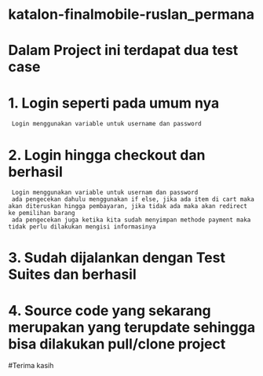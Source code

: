 # katalon-finalmobile-ruslan_permana

# Dalam Project ini terdapat dua test case
# 1. Login seperti pada umum nya
	 Login menggunakan variable untuk username dan password
# 2. Login hingga checkout dan berhasil
     Login menggunakan variable untuk usernam dan password
     ada pengecekan dahulu menggunakan if else, jika ada item di cart maka akan diteruskan hingga pembayaran, jika tidak ada maka akan redirect ke pemilihan barang
     ada pengecekan juga ketika kita sudah menyimpan methode payment maka tidak perlu dilakukan mengisi informasinya
     
# 3. Sudah dijalankan dengan Test Suites dan berhasil
# 4. Source code yang sekarang merupakan yang terupdate sehingga bisa dilakukan pull/clone project 
#Terima kasih